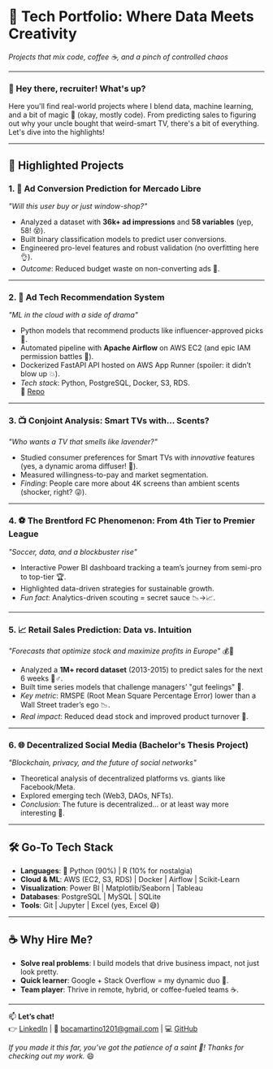 # 🚀 Tech Portfolio: Where Data Meets Creativity  
*Projects that mix code, coffee ☕, and a pinch of controlled chaos*  

---

### 👋 Hey there, recruiter! What's up?  
Here you'll find real-world projects where I blend data, machine learning, and a bit of magic 🎩 (okay, mostly code). From predicting sales to figuring out why your uncle bought that weird-smart TV, there's a bit of everything. Let's dive into the highlights!  

---

## 🌟 Highlighted Projects  

### 1. 🎯 **Ad Conversion Prediction for Mercado Libre**  
*"Will this user buy or just window-shop?"*  
- Analyzed a dataset with **36k+ ad impressions** and **58 variables** (yep, 58! 😵).  
- Built binary classification models to predict user conversions.  
- Engineered pro-level features and robust validation (no overfitting here 👌).  
- *Outcome*: Reduced budget waste on non-converting ads 💸.  

---

### 2. 🤖 **Ad Tech Recommendation System**  
*"ML in the cloud with a side of drama"*  
- Python models that recommend products like influencer-approved picks 📱.  
- Automated pipeline with **Apache Airflow** on AWS EC2 (and epic IAM permission battles 😤).  
- Dockerized FastAPI API hosted on AWS App Runner (spoiler: it didn’t blow up 💥).  
- *Tech stack*: Python, PostgreSQL, Docker, S3, RDS.  
📂 [Repo](https://github.com/MartinoBoca/TP-Final-ML-Ops)  

---

### 3. 📺 **Conjoint Analysis: Smart TVs with... Scents?**  
*"Who wants a TV that smells like lavender?"*  
- Studied consumer preferences for Smart TVs with *innovative* features (yes, a dynamic aroma diffuser! 🌸).  
- Measured willingness-to-pay and market segmentation.  
- *Finding*: People care more about 4K screens than ambient scents (shocker, right? 😜).  

---

### 4. ⚽ **The Brentford FC Phenomenon: From 4th Tier to Premier League**  
*"Soccer, data, and a blockbuster rise"*  
- Interactive Power BI dashboard tracking a team’s journey from semi-pro to top-tier 🏆.  
- Highlighted data-driven strategies for sustainable growth.  
- *Fun fact*: Analytics-driven scouting = secret sauce 📉→📈.  

---

### 5. 📈 **Retail Sales Prediction: Data vs. Intuition**  
*"Forecasts that optimize stock and maximize profits in Europe"* 💰🛒  

- Analyzed a **1M+ record dataset** (2013-2015) to predict sales for the next 6 weeks 🧙♂️.  
- Built time series models that challenge managers’ "gut feelings" 👔.  
- *Key metric*: RMSPE (Root Mean Square Percentage Error) lower than a Wall Street trader’s ego 📉.  
- *Real impact*: Reduced dead stock and improved product turnover 🚀.  

---

### 6. 🌐 **Decentralized Social Media (Bachelor's Thesis Project)**  
*"Blockchain, privacy, and the future of social networks"*  
- Theoretical analysis of decentralized platforms vs. giants like Facebook/Meta.  
- Explored emerging tech (Web3, DAOs, NFTs).  
- *Conclusion*: The future is decentralized... or at least way more interesting 🤯.  

---

## 🛠️ Go-To Tech Stack  
- **Languages**: 🐍 Python (90%) | R (10% for nostalgia)  
- **Cloud & ML**: AWS (EC2, S3, RDS) | Docker | Airflow | Scikit-Learn  
- **Visualization**: Power BI | Matplotlib/Seaborn | Tableau  
- **Databases**: PostgreSQL | MySQL | SQLite  
- **Tools**: Git | Jupyter | Excel (yes, Excel 😅)  

---

## ☕ Why Hire Me?  
- **Solve real problems**: I build models that drive business impact, not just look pretty.  
- **Quick learner**: Google + Stack Overflow = my dynamic duo 🦸.  
- **Team player**: Thrive in remote, hybrid, or coffee-fueled teams ☕.  

---

📫 **Let’s chat!**  
👉 [LinkedIn](https://linkedin.com/in/martinoboca) | 📧 bocamartino1201@gmail.com | 💻 [GitHub](https://github.com/MartinoBoca/Portfolio-de-proyectos)  

*If you made it this far, you’ve got the patience of a saint 🏅! Thanks for checking out my work.* 😄  
